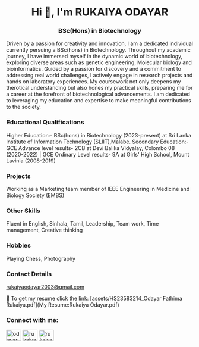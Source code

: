 <h1 align="center">Hi 👋, I'm RUKAIYA ODAYAR</h1>
<h3 align="center">BSc(Hons) in Biotechnology</h3>
Driven by a passion for creativity and innovation, I am a dedicated individual currently persuing a BSc(hons) in Biotechnology. Throughout my academic journey, I have immersed myself in the dynamic world of biotechnology, exploring diverse areas such as genetic engineering, Molecular biology and bioinformatics. Guided by a passion for discovery and a commitment to addressing real world challenges, I actively engage in research projects and hands on laboratory experiences. My coursework not only deepens my therotical understanding but also hones my practical skills, preparing me for a career at the forefront of biotechnological advancements. I am dedicated to leveraging my education and expertise to make meaningful contributions to the society.

### Educational Qualifications
Higher Education:- BSc(hons) in Biotechnology (2023-present) at Sri Lanka Institute of Information Technology (SLIIT),Malabe. 
Secondary Education:- GCE Advance level results- 2CB at Devi Balika Vidyalay, Colombo 08 (2020-2022) |  GCE Ordinary Level results- 9A at Girls' High School, Mount Lavinia (2008-2019)

### Projects
Working as a Marketing team member of IEEE Engineering in Medicine and Biology Society (EMBS)

### Other Skills
Fluent in English, Sinhala, Tamil, Leadership, Team work, Time management, Creative thinking

### Hobbies
Playing Chess, Photography

### Contact Details
rukaiyaodayar2003@gmail.com

📄 To get my resume click the link: [assets/HS23583214_Odayar Fathima Rukaiya.pdf](My Resume:Rukaiya Odayar.pdf)

<h3 align="left">Connect with me:</h3>
<p align="left">
<a href="https://linkedin.com/in/odayar rukaiya" target="blank"><img align="center" src="https://raw.githubusercontent.com/rahuldkjain/github-profile-readme-generator/master/src/images/icons/Social/linked-in-alt.svg" alt="odayar rukaiya" height="30" width="40" /></a>
<a href="https://instagram.com/rukaiyaodayar" target="blank"><img align="center" src="https://raw.githubusercontent.com/rahuldkjain/github-profile-readme-generator/master/src/images/icons/Social/instagram.svg" alt="rukaiyaodayar" height="30" width="40" /></a>
<a href="https://www.youtube.com/c/rukaiya odayar" target="blank"><img align="center" src="https://raw.githubusercontent.com/rahuldkjain/github-profile-readme-generator/master/src/images/icons/Social/youtube.svg" alt="rukaiya odayar" height="30" width="40" /></a>
</p>
